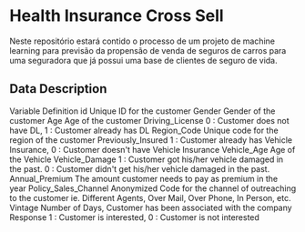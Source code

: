 # Health Insurance Cross Sell
Neste repositório estará contido o processo de um projeto de machine learning para previsão da propensão de venda de seguros de carros para uma 
seguradora que já possui uma base de clientes de seguro de vida.

## Data Description
Variable	            Definition
id	                    Unique ID for the customer
Gender	                Gender of the customer
Age	                    Age of the customer
Driving_License	        0 : Customer does not have DL, 1 : Customer already has DL
Region_Code	            Unique code for the region of the customer
Previously_Insured	    1 : Customer already has Vehicle Insurance, 0 : Customer doesn't have Vehicle Insurance
Vehicle_Age	            Age of the Vehicle
Vehicle_Damage	        1 : Customer got his/her vehicle damaged in the past. 0 : Customer didn't get his/her vehicle damaged in the past.
Annual_Premium	        The amount customer needs to pay as premium in the year
Policy_Sales_Channel	Anonymized Code for the channel of outreaching to the customer ie. Different Agents, Over Mail, Over Phone, In Person, etc.
Vintage	                Number of Days, Customer has been associated with the company
Response	            1 : Customer is interested, 0 : Customer is not interested